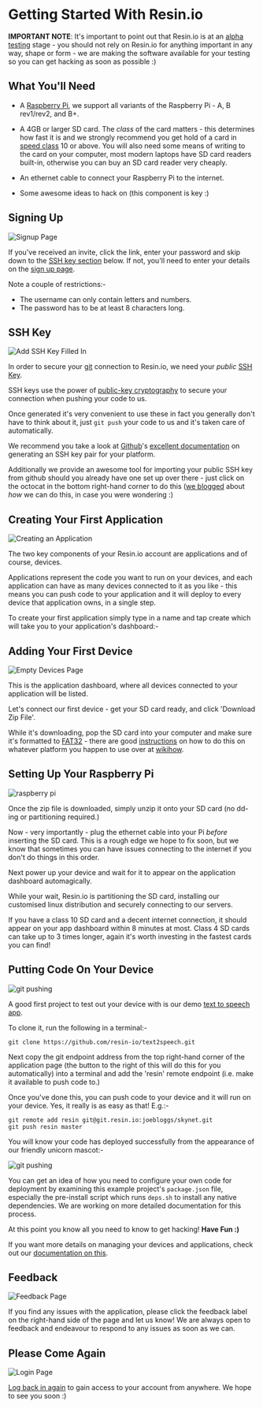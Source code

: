# Getting Started With Resin.io

__IMPORTANT NOTE__: It's important to point out that Resin.io is at an
[alpha testing][alpha] stage - you should not rely on Resin.io for anything
important in any way, shape or form - we are making the software available for
your testing so you can get hacking as soon as possible :)

## What You'll Need

* A [Raspberry Pi][rpi], we support all variants of the Raspberry Pi - A, B
  rev1/rev2, and B+.

* A 4GB or larger SD card. The *class* of the card matters - this determines how
  fast it is and we strongly recommend you get hold of a card in
  [speed class][speed_class] 10 or above. You will also need some means of
  writing to the card on your computer, most modern laptops have SD card readers
  built-in, otherwise you can buy an SD card reader very cheaply.

* An ethernet cable to connect your Raspberry Pi to the internet.

* Some awesome ideas to hack on (this component is key :)

## Signing Up

![Signup Page](/img/screenshots/signup.png)

If you've received an invite, click the link, enter your password and skip down
to the [SSH key section](#SSH_Key) below. If not, you'll need to enter your
details on the [sign up page][signup].

Note a couple of restrictions:-

* The username can only contain letters and numbers.
* The password has to be at least 8 characters long.

## SSH Key

![Add SSH Key Filled In](/img/screenshots/add_ssh_key.png)

In order to secure your [git][git] connection to Resin.io, we need your *public*
[SSH Key][ssh_key].

SSH keys use the power of [public-key cryptography][pub_key_crypto] to secure
your connection when pushing your code to us.

Once generated it's very convenient to use these in fact you generally don't
have to think about it, just `git push` your code to us and it's taken care of
automatically.

We recommend you take a look at [Github][github]'s
[excellent documentation][github_ssh] on generating an SSH key pair for your
platform.

Additionally we provide an awesome tool for importing your public SSH key from
github should you already have one set up over there - just click on the octocat
in the bottom right-hand corner to do this ([we blogged][github_ssh_blogpost]
about *how* we can do this, in case you were wondering :)

## Creating Your First Application

![Creating an Application](/img/screenshots/applications_empty.png)

The two key components of your Resin.io account are applications and
of course, devices.

Applications represent the code you want to run on your devices, and each
application can have as many devices connected to it as you like - this means
you can push code to your application and it will deploy to every device that
application owns, in a single step.

To create your first application simply type in a name and tap create which will
take you to your application's dashboard:-

## Adding Your First Device

![Empty Devices Page](/img/screenshots/devices_empty.png)

This is the application dashboard, where all devices connected to your
application will be listed.

Let's connect our first device - get your SD card ready, and click 'Download Zip
File'.

While it's downloading, pop the SD card into your computer and make sure it's
formatted to [FAT32][fat32] - there are good [instructions][wikihow_format] on
how to do this on whatever platform you happen to use over at [wikihow][wikihow].

## Setting Up Your Raspberry Pi

![raspberry pi](/img/rpi.png)

Once the zip file is downloaded, simply unzip it onto your SD card (no dd-ing or
partitioning required.)

Now - very importantly - plug the ethernet cable into your Pi *before* inserting
the SD card. This is a rough edge we hope to fix soon, but we know that
sometimes you can have issues connecting to the internet if you don't do things
in this order.

Next power up your device and wait for it to appear on the application dashboard
automagically.

While your wait, Resin.io is partitioning the SD card, installing our customised
linux distribution and securely connecting to our servers.

 If you have a class 10 SD card and a decent internet connection, it should
appear on your app dashboard within 8 minutes at most. Class 4 SD cards can take
up to 3 times longer, again it's worth investing in the fastest cards you can
find!

## Putting Code On Your Device

![git pushing](/img/screenshots/git_pushing.png)

A good first project to test out your device with is our demo
[text to speech app][example_app].

To clone it, run the following in a terminal:-

```
git clone https://github.com/resin-io/text2speech.git
```

Next copy the git endpoint address from the top right-hand corner of the
application page (the button to the right of this will do this for you
automatically) into a terminal and add the 'resin' remote endpoint (i.e. make it
available to push code to.)

Once you've done this, you can push code to your device and it will run on your
device. Yes, it really is as easy as that! E.g.:-

```
git remote add resin git@git.resin.io:joebloggs/skynet.git
git push resin master
```

You will know your code has deployed successfully from the appearance of our
friendly unicorn mascot:-

![git pushing](/img/screenshots/git_pushed.png)

You can get an idea of how you need to configure your own code for deployment by
examining this example project's `package.json` file, especially the pre-install
script which runs `deps.sh` to install any native dependencies. We are working
on more detailed documentation for this process.

At this point you know all you need to know to get hacking! __Have Fun :)__

If you want more details on managing your devices and applications, check out
our [documentation on this][managing_devices_apps].

## Feedback

![Feedback Page](/img/screenshots/feedback.png)

If you find any issues with the application, please click the feedback label on
the right-hand side of the page and let us know! We are always open to feedback
and endeavour to respond to any issues as soon as we can.

## Please Come Again

![Login Page](/img/screenshots/login.png)

[Log back in again][login] to gain access to your account from anywhere. We hope
to see you soon :)

[alpha]:http://en.wikipedia.org/wiki/Alpha_software#Alpha
[rpi]:http://www.raspberrypi.org/
[speed_class]:http://en.wikipedia.org/wiki/Sd_card#Speed_class_rating
[signup]:http://alpha.resin.io/signup
[git]:http://git-scm.com/
[ssh_key]:http://en.wikipedia.org/wiki/Secure_Shell
[pub_key_crypto]:http://en.wikipedia.org/wiki/Public-key_cryptography
[github]:http://github.com/
[github_ssh]:https://help.github.com/articles/generating-ssh-keys
[github_ssh_blogpost]:http://resin.io/blog/email-github-public-ssh-key/
[login]:http://alpha.resin.io/login
[wikihow_format]:http://www.wikihow.com/Format-an-SD-Card
[wikihow]:http://www.wikihow.com/Main-Page
[fat32]:http://en.wikipedia.org/wiki/Fat32#FAT32
[example_app]:https://github.com/resin-io/text2speech
[managing_devices_apps]:/pages/managingDevicesApps.md
